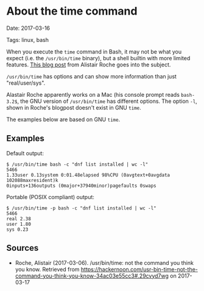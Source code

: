 # About the time command

Date: 2017-03-16

Tags: linux, bash

When you execute the `time` command in Bash, it may not be what you expect (i.e. the `/usr/bin/time` binary), but a shell builtin with more limited features. [This blog post](https://hackernoon.com/usr-bin-time-not-the-command-you-think-you-know-34ac03e55cc3#.xmf4fezev) from Alistair Roche goes into the subject.

`/usr/bin/time` has options and can show more information than just "real/user/sys".

Alastair Roche apparently works on a Mac (his console prompt reads `bash-3.2$`, the GNU version of `/usr/bin/time` has different options. The option `-l`, shown in Roche's blogpost doesn't exist in GNU `time`.

The examples below are based on GNU `time`.

## Examples

Default output:

```
$ /usr/bin/time bash -c "dnf list installed | wc -l"
5466
1.33user 0.13system 0:01.48elapsed 98%CPU (0avgtext+0avgdata 102088maxresident)k
0inputs+136outputs (0major+37940minor)pagefaults 0swaps
```

Portable (POSIX compliant) output:

```
$ /usr/bin/time -p bash -c "dnf list installed | wc -l"
5466
real 2.38
user 1.80
sys 0.23
```

## Sources

- Roche, Alistair (2017-03-06). /usr/bin/time: not the command you think you know. Retrieved from <https://hackernoon.com/usr-bin-time-not-the-command-you-think-you-know-34ac03e55cc3#.29cvyd7wg> on 2017-03-17
